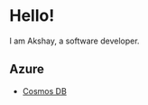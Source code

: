 # Hello!

I am Akshay, a software developer.

## Azure
* [Cosmos DB](https://github.com/akshayblevel/Azure-CosmosDB)

